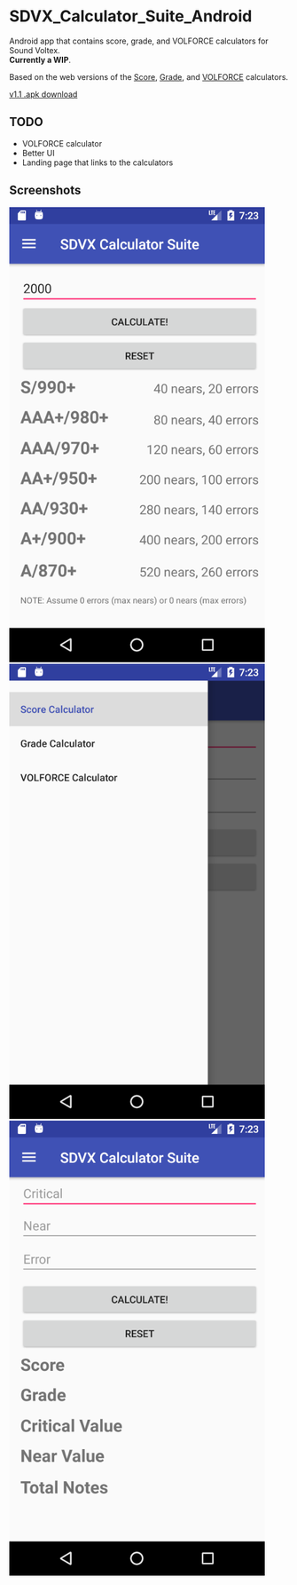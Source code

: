 # SDVX_Calculator_Suite_Android
Android app that contains score, grade, and VOLFORCE calculators for Sound Voltex.  
**Currently a WIP**.  
	
Based on the web versions of the [Score](https://github.com/brenbread/SDVX-Score-Calculator), [Grade](https://github.com/brenbread/SDVX-Grade-Calculator),
and [VOLFORCE](https://github.com/brenbread/SDVX-VOLFORCE-Calculator) calculators.  

[v1.1 .apk download](https://github.com/brenbread/SDVX_Calculator_Suite_Android/raw/master/sdvx-calculator-suite-v1.1.apk)  
	

## TODO
- VOLFORCE calculator
- Better UI
- Landing page that links to the calculators

## Screenshots

![ss1](ss1.png)
![ss2](ss2.png)
![ss3](ss3.png)




